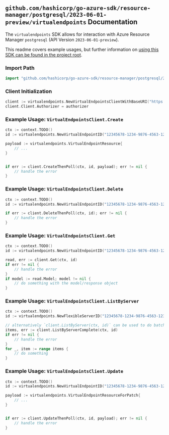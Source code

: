 
## `github.com/hashicorp/go-azure-sdk/resource-manager/postgresql/2023-06-01-preview/virtualendpoints` Documentation

The `virtualendpoints` SDK allows for interaction with Azure Resource Manager `postgresql` (API Version `2023-06-01-preview`).

This readme covers example usages, but further information on [using this SDK can be found in the project root](https://github.com/hashicorp/go-azure-sdk/tree/main/docs).

### Import Path

```go
import "github.com/hashicorp/go-azure-sdk/resource-manager/postgresql/2023-06-01-preview/virtualendpoints"
```


### Client Initialization

```go
client := virtualendpoints.NewVirtualEndpointsClientWithBaseURI("https://management.azure.com")
client.Client.Authorizer = authorizer
```


### Example Usage: `VirtualEndpointsClient.Create`

```go
ctx := context.TODO()
id := virtualendpoints.NewVirtualEndpointID("12345678-1234-9876-4563-123456789012", "example-resource-group", "serverName", "virtualEndpointName")

payload := virtualendpoints.VirtualEndpointResource{
	// ...
}


if err := client.CreateThenPoll(ctx, id, payload); err != nil {
	// handle the error
}
```


### Example Usage: `VirtualEndpointsClient.Delete`

```go
ctx := context.TODO()
id := virtualendpoints.NewVirtualEndpointID("12345678-1234-9876-4563-123456789012", "example-resource-group", "serverName", "virtualEndpointName")

if err := client.DeleteThenPoll(ctx, id); err != nil {
	// handle the error
}
```


### Example Usage: `VirtualEndpointsClient.Get`

```go
ctx := context.TODO()
id := virtualendpoints.NewVirtualEndpointID("12345678-1234-9876-4563-123456789012", "example-resource-group", "serverName", "virtualEndpointName")

read, err := client.Get(ctx, id)
if err != nil {
	// handle the error
}
if model := read.Model; model != nil {
	// do something with the model/response object
}
```


### Example Usage: `VirtualEndpointsClient.ListByServer`

```go
ctx := context.TODO()
id := virtualendpoints.NewFlexibleServerID("12345678-1234-9876-4563-123456789012", "example-resource-group", "serverName")

// alternatively `client.ListByServer(ctx, id)` can be used to do batched pagination
items, err := client.ListByServerComplete(ctx, id)
if err != nil {
	// handle the error
}
for _, item := range items {
	// do something
}
```


### Example Usage: `VirtualEndpointsClient.Update`

```go
ctx := context.TODO()
id := virtualendpoints.NewVirtualEndpointID("12345678-1234-9876-4563-123456789012", "example-resource-group", "serverName", "virtualEndpointName")

payload := virtualendpoints.VirtualEndpointResourceForPatch{
	// ...
}


if err := client.UpdateThenPoll(ctx, id, payload); err != nil {
	// handle the error
}
```
